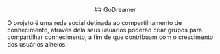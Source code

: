 <p align="center">
## GoDreamer

O projeto é uma rede social detinada ao compartilhamento de conhecimento, através dela seus usuários poderão criar grupos para compartilhar conhecimento, a fim de que contribuam com o crescimento dos usuários alheios.
